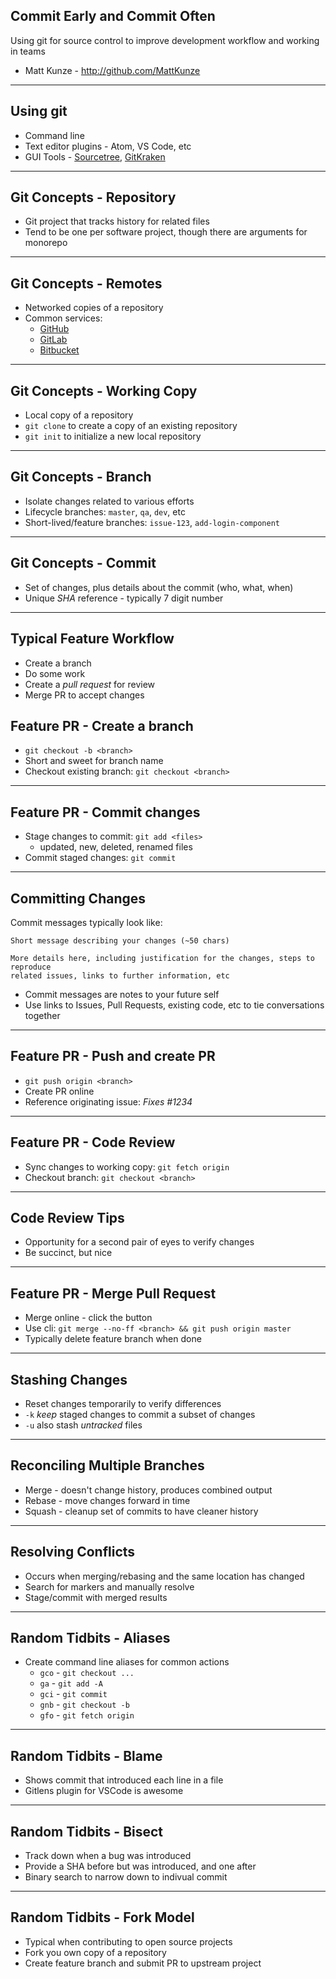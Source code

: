 ## Commit Early and Commit Often

Using git for source control to improve development workflow and working in teams

* Matt Kunze - http://github.com/MattKunze

---

## Using git

* Command line
* Text editor plugins - Atom, VS Code, etc
* GUI Tools - [Sourcetree](https://www.sourcetreeapp.com/), [GitKraken](https://www.gitkraken.com/)

---

## Git Concepts - Repository

* Git project that tracks history for related files
* Tend to be one per software project, though there are arguments for monorepo

---

## Git Concepts - Remotes

* Networked copies of a repository
* Common services:
  * [GitHub](https://github.com)
  * [GitLab](https://about.gitlab.com/)
  * [Bitbucket](https://bitbucket.org/)

---

## Git Concepts - Working Copy

* Local copy of a repository
* `git clone` to create a copy of an existing repository
* `git init` to initialize a new local repository

---

## Git Concepts - Branch

* Isolate changes related to various efforts
* Lifecycle branches: `master`, `qa`, `dev`, etc
* Short-lived/feature branches: `issue-123`, `add-login-component`

---

## Git Concepts - Commit

* Set of changes, plus details about the commit (who, what, when)
* Unique _SHA_ reference - typically 7 digit number

---

## Typical Feature Workflow

* Create a branch
* Do some work
* Create a _pull request_ for review
* Merge PR to accept changes

## Feature PR - Create a branch

* `git checkout -b <branch>`
* Short and sweet for branch name
* Checkout existing branch: `git checkout <branch>`

---

## Feature PR - Commit changes

* Stage changes to commit: `git add <files>`
  * updated, new, deleted, renamed files
* Commit staged changes: `git commit`

---

## Committing Changes

Commit messages typically look like:

```
Short message describing your changes (~50 chars)

More details here, including justification for the changes, steps to reproduce
related issues, links to further information, etc
```

* Commit messages are notes to your future self
* Use links to Issues, Pull Requests, existing code, etc to tie conversations together

---

## Feature PR - Push and create PR

* `git push origin <branch>`
* Create PR online
* Reference originating issue: _Fixes #1234_

---

## Feature PR - Code Review

* Sync changes to working copy: `git fetch origin`
* Checkout branch: `git checkout <branch>`

---

## Code Review Tips

* Opportunity for a second pair of eyes to verify changes
* Be succinct, but nice

---

## Feature PR - Merge Pull Request

* Merge online - click the button
* Use cli: `git merge --no-ff <branch> && git push origin master`
* Typically delete feature branch when done

---

## Stashing Changes

* Reset changes temporarily to verify differences
* `-k` _keep_ staged changes to commit a subset of changes
* `-u` also stash _untracked_ files

---

## Reconciling Multiple Branches

* Merge - doesn't change history, produces combined output
* Rebase - move changes forward in time
* Squash - cleanup set of commits to have cleaner history

---

## Resolving Conflicts

* Occurs when merging/rebasing and the same location has changed
* Search for markers and manually resolve
* Stage/commit with merged results

---

## Random Tidbits - Aliases

* Create command line aliases for common actions
  * `gco` - `git checkout ...`
  * `ga` - `git add -A`
  * `gci` - `git commit`
  * `gnb` - `git checkout -b`
  * `gfo` - `git fetch origin`

---

## Random Tidbits - Blame

* Shows commit that introduced each line in a file
* Gitlens plugin for VSCode is awesome

---

## Random Tidbits - Bisect

* Track down when a bug was introduced
* Provide a SHA before but was introduced, and one after
* Binary search to narrow down to indivual commit

---

## Random Tidbits - Fork Model

* Typical when contributing to open source projects
* Fork you own copy of a repository
* Create feature branch and submit PR to upstream project
